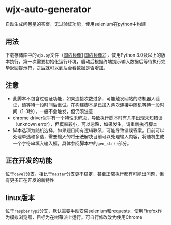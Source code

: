 # wjx-auto-generator
自动生成问卷星的答案，无过验证功能，使用selenium在python中构建
## 用法
下载存储库中的`wjx.py`文件（[国内镜像1](https://hub.fastgit.org/zhanghua000/wjx-auto-generator/raw/master/wjx.py) [国内镜像2](https://github.com.cnpmjs.org/zhanghua000/wjx-auto-generator/raw/master/wjx.py)），使用Python 3.0及以上的版本执行，第一次需要初始化运行环境，启动后根据终端提示输入数据后等待执行完毕返回提示符，之后就可以到后台看数据是否增加。
## 注意
- 此脚本不包含过验证功能，如果连接次数过多，可能触发网站的防机器人验证，请等待一段时间后重试。在构建脚本是已加入两次连接中随机等待一段时间（1-3秒），一般不会触发，但仍须注意
- chrome driver似乎有一个特性未解决，导致执行脚本时有几率出现未知错误（unknown error），但概率较小，可以忽略，如果发生，请重新执行脚本
- 脚本选项为随机选择，如果题目间有逻辑联系，可能导致错误答案。目前可以处理单选和多选，~~需要输入的将无法解决~~目前可以处理输入内容，将随机生成一个字符串填入输入框，具体参阅脚本中的`gen_str()`部分。
## 正在开发的功能
位于`devel`分支，相比于`master`分支更不稳定，甚至正常执行都有可能出问题，但有更多正在开发的新特性
## linux版本
位于`raspberrypi`分支，默认需要手动安装selenium和requests，使用Firefox作为模拟浏览器，目标为在树莓派上运行。可自行修改改为使用Chrome